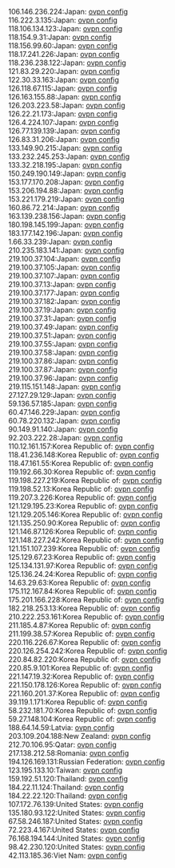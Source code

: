 106.146.236.224:Japan: [ovpn config](vpn/106_146_236_224.ovpn)  
116.222.3.135:Japan: [ovpn config](vpn/116_222_3_135.ovpn)  
118.106.134.123:Japan: [ovpn config](vpn/118_106_134_123.ovpn)  
118.154.9.31:Japan: [ovpn config](vpn/118_154_9_31.ovpn)  
118.156.99.60:Japan: [ovpn config](vpn/118_156_99_60.ovpn)  
118.17.241.226:Japan: [ovpn config](vpn/118_17_241_226.ovpn)  
118.236.238.122:Japan: [ovpn config](vpn/118_236_238_122.ovpn)  
121.83.29.220:Japan: [ovpn config](vpn/121_83_29_220.ovpn)  
122.30.33.163:Japan: [ovpn config](vpn/122_30_33_163.ovpn)  
126.118.67.115:Japan: [ovpn config](vpn/126_118_67_115.ovpn)  
126.163.155.88:Japan: [ovpn config](vpn/126_163_155_88.ovpn)  
126.203.223.58:Japan: [ovpn config](vpn/126_203_223_58.ovpn)  
126.22.21.173:Japan: [ovpn config](vpn/126_22_21_173.ovpn)  
126.4.224.107:Japan: [ovpn config](vpn/126_4_224_107.ovpn)  
126.77.139.139:Japan: [ovpn config](vpn/126_77_139_139.ovpn)  
126.83.31.206:Japan: [ovpn config](vpn/126_83_31_206.ovpn)  
133.149.90.215:Japan: [ovpn config](vpn/133_149_90_215.ovpn)  
133.232.245.253:Japan: [ovpn config](vpn/133_232_245_253.ovpn)  
133.32.218.195:Japan: [ovpn config](vpn/133_32_218_195.ovpn)  
150.249.190.149:Japan: [ovpn config](vpn/150_249_190_149.ovpn)  
153.177.170.208:Japan: [ovpn config](vpn/153_177_170_208.ovpn)  
153.206.194.88:Japan: [ovpn config](vpn/153_206_194_88.ovpn)  
153.221.179.219:Japan: [ovpn config](vpn/153_221_179_219.ovpn)  
160.86.72.214:Japan: [ovpn config](vpn/160_86_72_214.ovpn)  
163.139.238.156:Japan: [ovpn config](vpn/163_139_238_156.ovpn)  
180.198.145.199:Japan: [ovpn config](vpn/180_198_145_199.ovpn)  
183.177.142.196:Japan: [ovpn config](vpn/183_177_142_196.ovpn)  
1.66.33.239:Japan: [ovpn config](vpn/1_66_33_239.ovpn)  
210.235.183.141:Japan: [ovpn config](vpn/210_235_183_141.ovpn)  
219.100.37.104:Japan: [ovpn config](vpn/219_100_37_104.ovpn)  
219.100.37.105:Japan: [ovpn config](vpn/219_100_37_105.ovpn)  
219.100.37.107:Japan: [ovpn config](vpn/219_100_37_107.ovpn)  
219.100.37.13:Japan: [ovpn config](vpn/219_100_37_13.ovpn)  
219.100.37.177:Japan: [ovpn config](vpn/219_100_37_177.ovpn)  
219.100.37.182:Japan: [ovpn config](vpn/219_100_37_182.ovpn)  
219.100.37.19:Japan: [ovpn config](vpn/219_100_37_19.ovpn)  
219.100.37.31:Japan: [ovpn config](vpn/219_100_37_31.ovpn)  
219.100.37.49:Japan: [ovpn config](vpn/219_100_37_49.ovpn)  
219.100.37.51:Japan: [ovpn config](vpn/219_100_37_51.ovpn)  
219.100.37.55:Japan: [ovpn config](vpn/219_100_37_55.ovpn)  
219.100.37.58:Japan: [ovpn config](vpn/219_100_37_58.ovpn)  
219.100.37.86:Japan: [ovpn config](vpn/219_100_37_86.ovpn)  
219.100.37.87:Japan: [ovpn config](vpn/219_100_37_87.ovpn)  
219.100.37.96:Japan: [ovpn config](vpn/219_100_37_96.ovpn)  
219.115.151.148:Japan: [ovpn config](vpn/219_115_151_148.ovpn)  
27.127.29.129:Japan: [ovpn config](vpn/27_127_29_129.ovpn)  
59.136.57.185:Japan: [ovpn config](vpn/59_136_57_185.ovpn)  
60.47.146.229:Japan: [ovpn config](vpn/60_47_146_229.ovpn)  
60.78.220.132:Japan: [ovpn config](vpn/60_78_220_132.ovpn)  
90.149.91.140:Japan: [ovpn config](vpn/90_149_91_140.ovpn)  
92.203.222.28:Japan: [ovpn config](vpn/92_203_222_28.ovpn)  
110.12.161.157:Korea Republic of: [ovpn config](vpn/110_12_161_157.ovpn)  
118.41.236.148:Korea Republic of: [ovpn config](vpn/118_41_236_148.ovpn)  
118.47.161.55:Korea Republic of: [ovpn config](vpn/118_47_161_55.ovpn)  
119.192.66.30:Korea Republic of: [ovpn config](vpn/119_192_66_30.ovpn)  
119.198.227.219:Korea Republic of: [ovpn config](vpn/119_198_227_219.ovpn)  
119.198.52.13:Korea Republic of: [ovpn config](vpn/119_198_52_13.ovpn)  
119.207.3.226:Korea Republic of: [ovpn config](vpn/119_207_3_226.ovpn)  
121.129.195.23:Korea Republic of: [ovpn config](vpn/121_129_195_23.ovpn)  
121.129.205.146:Korea Republic of: [ovpn config](vpn/121_129_205_146.ovpn)  
121.135.250.90:Korea Republic of: [ovpn config](vpn/121_135_250_90.ovpn)  
121.146.87.126:Korea Republic of: [ovpn config](vpn/121_146_87_126.ovpn)  
121.148.227.242:Korea Republic of: [ovpn config](vpn/121_148_227_242.ovpn)  
121.151.107.239:Korea Republic of: [ovpn config](vpn/121_151_107_239.ovpn)  
125.129.67.23:Korea Republic of: [ovpn config](vpn/125_129_67_23.ovpn)  
125.134.131.97:Korea Republic of: [ovpn config](vpn/125_134_131_97.ovpn)  
125.136.24.24:Korea Republic of: [ovpn config](vpn/125_136_24_24.ovpn)  
14.63.29.63:Korea Republic of: [ovpn config](vpn/14_63_29_63.ovpn)  
175.112.167.84:Korea Republic of: [ovpn config](vpn/175_112_167_84.ovpn)  
175.201.166.228:Korea Republic of: [ovpn config](vpn/175_201_166_228.ovpn)  
182.218.253.13:Korea Republic of: [ovpn config](vpn/182_218_253_13.ovpn)  
210.222.253.161:Korea Republic of: [ovpn config](vpn/210_222_253_161.ovpn)  
211.185.4.87:Korea Republic of: [ovpn config](vpn/211_185_4_87.ovpn)  
211.199.38.57:Korea Republic of: [ovpn config](vpn/211_199_38_57.ovpn)  
220.116.226.67:Korea Republic of: [ovpn config](vpn/220_116_226_67.ovpn)  
220.126.254.242:Korea Republic of: [ovpn config](vpn/220_126_254_242.ovpn)  
220.84.82.220:Korea Republic of: [ovpn config](vpn/220_84_82_220.ovpn)  
220.85.9.101:Korea Republic of: [ovpn config](vpn/220_85_9_101.ovpn)  
221.147.19.32:Korea Republic of: [ovpn config](vpn/221_147_19_32.ovpn)  
221.150.178.126:Korea Republic of: [ovpn config](vpn/221_150_178_126.ovpn)  
221.160.201.37:Korea Republic of: [ovpn config](vpn/221_160_201_37.ovpn)  
39.119.1.171:Korea Republic of: [ovpn config](vpn/39_119_1_171.ovpn)  
58.232.181.70:Korea Republic of: [ovpn config](vpn/58_232_181_70.ovpn)  
59.27.148.104:Korea Republic of: [ovpn config](vpn/59_27_148_104.ovpn)  
188.64.14.59:Latvia: [ovpn config](vpn/188_64_14_59.ovpn)  
203.109.204.188:New Zealand: [ovpn config](vpn/203_109_204_188.ovpn)  
212.70.106.95:Qatar: [ovpn config](vpn/212_70_106_95.ovpn)  
217.138.212.58:Romania: [ovpn config](vpn/217_138_212_58.ovpn)  
194.126.169.131:Russian Federation: [ovpn config](vpn/194_126_169_131.ovpn)  
123.195.133.10:Taiwan: [ovpn config](vpn/123_195_133_10.ovpn)  
159.192.51.120:Thailand: [ovpn config](vpn/159_192_51_120.ovpn)  
184.22.11.124:Thailand: [ovpn config](vpn/184_22_11_124.ovpn)  
184.22.22.120:Thailand: [ovpn config](vpn/184_22_22_120.ovpn)  
107.172.76.139:United States: [ovpn config](vpn/107_172_76_139.ovpn)  
135.180.93.122:United States: [ovpn config](vpn/135_180_93_122.ovpn)  
67.58.246.187:United States: [ovpn config](vpn/67_58_246_187.ovpn)  
72.223.4.167:United States: [ovpn config](vpn/72_223_4_167.ovpn)  
76.168.194.144:United States: [ovpn config](vpn/76_168_194_144.ovpn)  
98.42.230.120:United States: [ovpn config](vpn/98_42_230_120.ovpn)  
42.113.185.36:Viet Nam: [ovpn config](vpn/42_113_185_36.ovpn)  
